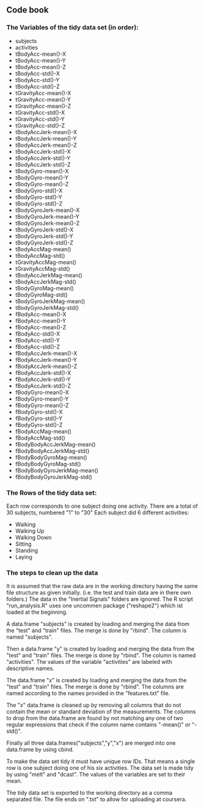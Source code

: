 ## Code book

### The Variables of the tidy data set (in order):
* subjects
* activities
* tBodyAcc-mean()-X
* tBodyAcc-mean()-Y
* tBodyAcc-mean()-Z
* tBodyAcc-std()-X
* tBodyAcc-std()-Y
* tBodyAcc-std()-Z
* tGravityAcc-mean()-X
* tGravityAcc-mean()-Y
* tGravityAcc-mean()-Z
* tGravityAcc-std()-X
* tGravityAcc-std()-Y
* tGravityAcc-std()-Z
* tBodyAccJerk-mean()-X
* tBodyAccJerk-mean()-Y
* tBodyAccJerk-mean()-Z
* tBodyAccJerk-std()-X
* tBodyAccJerk-std()-Y
* tBodyAccJerk-std()-Z
* tBodyGyro-mean()-X
* tBodyGyro-mean()-Y
* tBodyGyro-mean()-Z
* tBodyGyro-std()-X
* tBodyGyro-std()-Y
* tBodyGyro-std()-Z
* tBodyGyroJerk-mean()-X
* tBodyGyroJerk-mean()-Y
* tBodyGyroJerk-mean()-Z
* tBodyGyroJerk-std()-X
* tBodyGyroJerk-std()-Y
* tBodyGyroJerk-std()-Z
* tBodyAccMag-mean()
* tBodyAccMag-std()
* tGravityAccMag-mean()
* tGravityAccMag-std()
* tBodyAccJerkMag-mean()
* tBodyAccJerkMag-std()
* tBodyGyroMag-mean()
* tBodyGyroMag-std()
* tBodyGyroJerkMag-mean()
* tBodyGyroJerkMag-std()
* fBodyAcc-mean()-X
* fBodyAcc-mean()-Y
* fBodyAcc-mean()-Z
* fBodyAcc-std()-X
* fBodyAcc-std()-Y
* fBodyAcc-std()-Z
* fBodyAccJerk-mean()-X
* fBodyAccJerk-mean()-Y
* fBodyAccJerk-mean()-Z
* fBodyAccJerk-std()-X
* fBodyAccJerk-std()-Y
* fBodyAccJerk-std()-Z
* fBodyGyro-mean()-X
* fBodyGyro-mean()-Y
* fBodyGyro-mean()-Z
* fBodyGyro-std()-X
* fBodyGyro-std()-Y
* fBodyGyro-std()-Z
* fBodyAccMag-mean()
* fBodyAccMag-std()
* fBodyBodyAccJerkMag-mean()
* fBodyBodyAccJerkMag-std()
* fBodyBodyGyroMag-mean()
* fBodyBodyGyroMag-std()
* fBodyBodyGyroJerkMag-mean()
* fBodyBodyGyroJerkMag-std()

### The Rows of the tidy data set:
Each row corresponds to one subject doing one activity.
There are a total of 30 subjects, numbered "1" to "30"
Each subject did 6 different activities:
* Walking
* Walking Up
* Walking Down
* Sitting
* Standing
* Laying

### The steps to clean up the data
It is assumed that the raw data are in the working directory having the same file structure as given initially.
(i.e. the test and train data are in there own folders.)
The data in the "Inertial Signals" folders are ignored.
The R script "run_analysis.R" uses one uncommen package ("reshape2") which ist loaded at the beginning.

A data.frame "subjects" is created by loading and merging the data from the "test" and "train" files.
The merge is done by "rbind". The column is named "subjects".

Then a data.frame "y" is created by loading and merging the data from the "test" and "train" files.
The merge is done by "rbind". The column is named "activities".
The values of the variable "activities" are labeled with descriptive names.

The data.frame "x" is created by loading and merging the data from the "test" and "train" files.
The merge is done by "rbind". The columns are named according to the names provided in the "features.txt" file.

The "x" data.frame is cleaned up by removing all columns that do not contain the mean or standard deviation
of the measurements. The columns to drop from the data.frame are found by not matching any one of two regular expressions
that check if the column name contains "-mean()" or "-std()".

Finally all three data.frames("subjects","y","x") are merged into one data.frame by using cbind.

To make the data set tidy it must have unique row IDs.
That means a single row is one subject doing one of his six activities.
The data set is made tidy by using "melt" and "dcast".
The values of the variables are set to their mean.

The tidy data set is exported to the working directory as a comma separated file.
The file ends on ".txt" to allow for uploading at coursera.